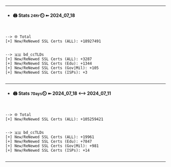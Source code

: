 

---
- #### 🖨️ **Stats** `24Hr`⏲️ ➼ 2024_07_18
```console


--> 🌐 Total
[+] New/ReNewed SSL Certs (ALL): +18927491


--> 🇧🇩 bd_ccTLDs
[+] New/ReNewed SSL Certs (ALL): +3287
[+] New/ReNewed SSL Certs (Edu): +1344
[+] New/ReNewed SSL Certs (Gov|Mil): +105
[+] New/ReNewed SSL Certs (ISPs): +3


```

---
- #### 🖨️ **Stats** `7Days`⏲️ ➼ 2024_07_18 <--> 2024_07_11
```console


--> 🌐 Total
[+] New/ReNewed SSL Certs (ALL): +105259421


--> 🇧🇩 bd_ccTLDs
[+] New/ReNewed SSL Certs (ALL): +19961
[+] New/ReNewed SSL Certs (Edu): +7847
[+] New/ReNewed SSL Certs (Gov|Mil): +981
[+] New/ReNewed SSL Certs (ISPs): +14


```

---

